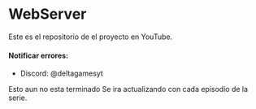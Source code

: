 # WebServer
Este es el repositorio de el proyecto en YouTube.
#### Notificar errores:
- Discord: @deltagamesyt

Esto aun no esta terminado  Se ira actualizando con cada episodio de la serie.
